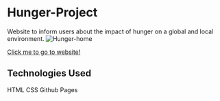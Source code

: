 # Hunger-Project
Website to inform users about the impact of hunger on a global and local environment.
![Hunger-home](https://user-images.githubusercontent.com/50893413/109352091-4d03b880-7848-11eb-96a1-613ba45200af.png)

[Click me to go to website!](https://hunger-project.netlify.app/)

## Technologies Used
HTML
CSS
Github Pages
